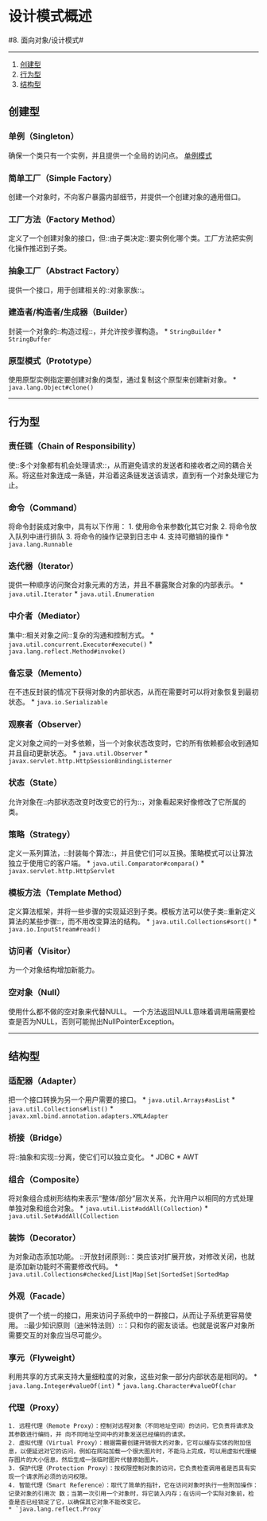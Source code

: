 # 设计模式概述
#8. 面向对象/设计模式#
- - - -
1. [创建型](bear://x-callback-url/open-note?id=9903D29D-CD95-48A2-BDB9-2D2BB7B9C7D9-18099-0000EA1BCB5E29C7&header=%E5%88%9B%E5%BB%BA%E5%9E%8B)
2. [行为型](bear://x-callback-url/open-note?id=9903D29D-CD95-48A2-BDB9-2D2BB7B9C7D9-18099-0000EA1BCB5E29C7&header=%E8%A1%8C%E4%B8%BA%E5%9E%8B)
3. [结构型](bear://x-callback-url/open-note?id=9903D29D-CD95-48A2-BDB9-2D2BB7B9C7D9-18099-0000EA1BCB5E29C7&header=%E7%BB%93%E6%9E%84%E5%9E%8B)

## 创建型
### 单例（Singleton）
确保一个类只有一个实例，并且提供一个全局的访问点。
[单例模式](bear://x-callback-url/open-note?id=006F4E27-B432-45CC-AF92-2D0B302015D2-4890-0000D8C4A96376DA)

### 简单工厂（Simple Factory）
创建一个对象时，不向客户暴露内部细节，并提供一个创建对象的通用借口。

### 工厂方法（Factory Method）
定义了一个创建对象的接口，但::由子类决定::要实例化哪个类。工厂方法把实例化操作推迟到子类。

### 抽象工厂（Abstract Factory）
提供一个接口，用于创建相关的::对象家族::。

### 建造者/构造者/生成器（Builder）
封装一个对象的::构造过程::，并允许按步骤构造。
	* `StringBuilder`
	* `StringBuffer`

### 原型模式（Prototype）
使用原型实例指定要创建对象的类型，通过复制这个原型来创建新对象。
	* `java.lang.Object#clone()`

- - - -
## 行为型
### 责任链（Chain of Responsibility）
使::多个对象都有机会处理请求::，从而避免请求的发送者和接收者之间的耦合关系。将这些对象连成一条链，并沿着这条链发送该请求，直到有一个对象处理它为止。

### 命令（Command）
将命令封装成对象中，具有以下作用：
	1. 使用命令来参数化其它对象 
	2. 将命令放入队列中进行排队
	3. 将命令的操作记录到日志中
	4. 支持可撤销的操作
	* `java.lang.Runnable`

### 迭代器（Iterator）
提供一种顺序访问聚合对象元素的方法，并且不暴露聚合对象的内部表示。
	* `java.util.Iterator`
	* `java.util.Enumeration`

### 中介者（Mediator）
集中::相关对象之间::复杂的沟通和控制方式。
	* `java.util.concurrent.Executor#execute()`
	* `java.lang.reflect.Method#invoke()`

### 备忘录（Memento）
在不违反封装的情况下获得对象的内部状态，从而在需要时可以将对象恢复到最初状态。
	* `java.io.Serializable`

### 观察者（Observer）
定义对象之间的一对多依赖，当一个对象状态改变时，它的所有依赖都会收到通知并且自动更新状态。
	* `java.util.Observer`
	* `javax.servlet.http.HttpSessionBindingListerner`

### 状态（State）
允许对象在::内部状态改变时改变它的行为::，对象看起来好像修改了它所属的类。

### 策略（Strategy）
定义一系列算法，::封装每个算法::，并且使它们可以互换。策略模式可以让算法独立于使用它的客户端。
	* `java.util.Comparator#compara()`
	* `javax.servlet.http.HttpServlet`

### 模板方法（Template Method）
定义算法框架，并将一些步骤的实现延迟到子类。模板方法可以使子类::重新定义算法的某些步骤::，而不用改变算法的结构。
	* `java.util.Collections#sort()`
	* `java.io.InputStream#read()`

### 访问者（Visitor）
为一个对象结构增加新能力。

### 空对象（Null）
使用什么都不做的空对象来代替NULL。
一个方法返回NULL意味着调用端需要检查是否为NULL，否则可能抛出NullPointerException。

- - - -
## 结构型
### 适配器（Adapter）
把一个接口转换为另一个用户需要的接口。
	* `java.util.Arrays#asList`
	* `java.util.Collections#list()`
	* `javax.xml.bind.annotation.adapters.XMLAdapter`

### 桥接（Bridge）
将::抽象和实现::分离，使它们可以独立变化。
	* JDBC
	* AWT

### 组合（Composite）
将对象组合成树形结构来表示“整体/部分”层次关系，允许用户以相同的方式处理单独对象和组合对象。
	* `java.util.List#addAll(Collection)`
	* `java.util.Set#addAll(Collection`

### 装饰（Decorator）
为对象动态添加功能。
::开放封闭原则::：类应该对扩展开放，对修改关闭，也就是添加新功能时不需要修改代码。
	* `java.util.Collections#checked∫List|Map|Set|SortedSet|SortedMap`

### 外观（Facade）
提供了一个统一的接口，用来访问子系统中的一群接口，从而让子系统更容易使用。
::最少知识原则（迪米特法则）::：只和你的密友谈话。也就是说客户对象所需要交互的对象应当尽可能少。

### 享元（Flyweight）
利用共享的方式来支持大量细粒度的对象，这些对象一部分内部状态是相同的。
	* `java.lang.Integer#valueOf(int)`
	* `java.lang.Character#valueOf(char`

### 代理（Proxy）
	1. 远程代理（Remote Proxy）：控制对远程对象（不同地址空间）的访问，它负责将请求及其参数进行编码，并 向不同地址空间中的对象发送已经编码的请求。 
	2. 虚拟代理（Virtual Proxy）：根据需要创建开销很大的对象，它可以缓存实体的附加信息，以便延迟对它的访问，例如在网站加载一个很大图片时，不能马上完成，可以用虚拟代理缓存图片的大小信息，然后生成一张临时图片代替原始图片。 
	3. 保护代理（Protection Proxy）：按权限控制对象的访问，它负责检查调用者是否具有实现一个请求所必须的访问权限。 
	4. 智能代理（Smart Reference）：取代了简单的指针，它在访问对象时执行一些附加操作：记录对象的引用次 数；当第一次引用一个对象时，将它装入内存；在访问一个实际对象前，检查是否已经锁定了它，以确保其它对象不能改变它。
	* `java.lang.reflect.Proxy`